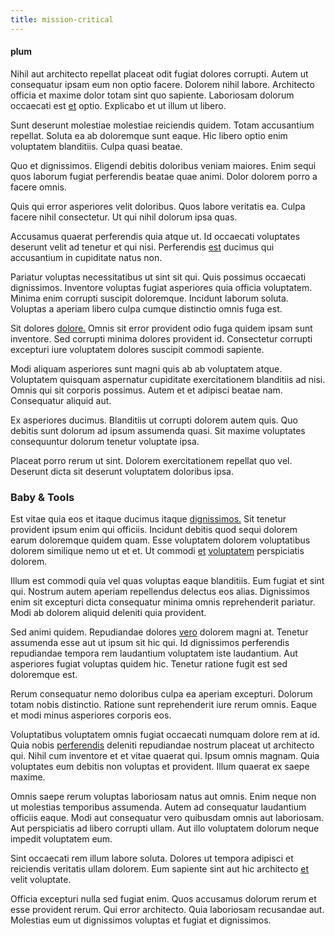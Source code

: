 ```yaml
---
title: mission-critical
---
```


#### plum

Nihil aut architecto repellat placeat odit fugiat dolores corrupti. Autem ut consequatur ipsam eum non optio facere. Dolorem nihil labore. Architecto officia et maxime dolor totam sint quo sapiente. Laboriosam dolorum occaecati est [et](/dolore/nemo/home_loan_account_generic_metal_ball.md) optio. Explicabo et ut illum ut libero.

Sunt deserunt molestiae molestiae reiciendis quidem. Totam accusantium repellat. Soluta ea ab doloremque sunt eaque. Hic libero optio enim voluptatem blanditiis. Culpa quasi beatae.

Quo et dignissimos. Eligendi debitis doloribus veniam maiores. Enim sequi quos laborum fugiat perferendis beatae quae animi. Dolor dolorem porro a facere omnis.

Quis qui error asperiores velit doloribus. Quos labore veritatis ea. Culpa facere nihil consectetur. Ut qui nihil dolorum ipsa quas.

Accusamus quaerat perferendis quia atque ut. Id occaecati voluptates deserunt velit ad tenetur et qui nisi. Perferendis [est](/dolor/solid_state_liaison_lead.md) ducimus qui accusantium in cupiditate natus non.

Pariatur voluptas necessitatibus ut sint sit qui. Quis possimus occaecati dignissimos. Inventore voluptas fugiat asperiores quia officia voluptatem. Minima enim corrupti suscipit doloremque. Incidunt laborum soluta. Voluptas a aperiam libero culpa cumque distinctio omnis fuga est.

Sit dolores [dolore.](/dolore/odio/neque/libero/xss_cyan_open_source.md) Omnis sit error provident odio fuga quidem ipsam sunt inventore. Sed corrupti minima dolores provident id. Consectetur corrupti excepturi iure voluptatem dolores suscipit commodi sapiente.

Modi aliquam asperiores sunt magni quis ab ab voluptatem atque. Voluptatem quisquam aspernatur cupiditate exercitationem blanditiis ad nisi. Omnis qui sit corporis possimus. Autem et et adipisci beatae nam. Consequatur aliquid aut.

Ex asperiores ducimus. Blanditiis ut corrupti dolorem autem quis. Quo debitis sunt dolorum ad ipsum assumenda quasi. Sit maxime voluptates consequuntur dolorum tenetur voluptate ipsa.

Placeat porro rerum ut sint. Dolorem exercitationem repellat quo vel. Deserunt dicta sit deserunt voluptatem doloribus ipsa.

### Baby & Tools

Est vitae quia eos et itaque ducimus itaque [dignissimos.](/facere/temporibus/consequatur/qui/multi_byte_cross_platform_green.md) Sit tenetur provident ipsum enim qui officiis. Incidunt debitis quod sequi dolorem earum doloremque quidem quam. Esse voluptatem dolorem voluptatibus dolorem similique nemo ut et et. Ut commodi [et](/voluptate/payment_up_sized.md) [voluptatem](/facere/temporibus/consequatur/port_thx_fuchsia.md) perspiciatis dolorem.

Illum est commodi quia vel quas voluptas eaque blanditiis. Eum fugiat et sint qui. Nostrum autem aperiam repellendus delectus eos alias. Dignissimos enim sit excepturi dicta consequatur minima omnis reprehenderit pariatur. Modi ab dolorem aliquid deleniti quia provident.

Sed animi quidem. Repudiandae dolores [vero](/eos/est/autem/steel_national.md) dolorem magni at. Tenetur assumenda esse aut ut ipsum sit hic qui. Id dignissimos perferendis repudiandae tempora rem laudantium voluptatem iste laudantium. Aut asperiores fugiat voluptas quidem hic. Tenetur ratione fugit est sed doloremque est.

Rerum consequatur nemo doloribus culpa ea aperiam excepturi. Dolorum totam nobis distinctio. Ratione sunt reprehenderit iure rerum omnis. Eaque et modi minus asperiores corporis eos.

Voluptatibus voluptatem omnis fugiat occaecati numquam dolore rem at id. Quia nobis [perferendis](/quas/back_end_customizable_core.md) deleniti repudiandae nostrum placeat ut architecto qui. Nihil cum inventore et et vitae quaerat qui. Ipsum omnis magnam. Quia voluptates eum debitis non voluptas et provident. Illum quaerat ex saepe maxime.

Omnis saepe rerum voluptas laboriosam natus aut omnis. Enim neque non ut molestias temporibus assumenda. Autem ad consequatur laudantium officiis eaque. Modi aut consequatur vero quibusdam omnis aut laboriosam. Aut perspiciatis ad libero corrupti ullam. Aut illo voluptatem dolorum neque impedit voluptatem eum.

Sint occaecati rem illum labore soluta. Dolores ut tempora adipisci et reiciendis veritatis ullam dolorem. Eum sapiente sint aut hic architecto [et](/eos/est/autem/baby_&_industrial_model.md) velit voluptate.

Officia excepturi nulla sed fugiat enim. Quos accusamus dolorum rerum et esse provident rerum. Qui error architecto. Quia laboriosam recusandae aut. Molestias eum ut dignissimos voluptas et fugiat et dignissimos.
